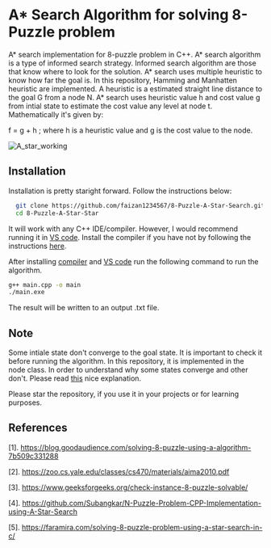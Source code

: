 
# A* Search Algorithm for solving 8-Puzzle problem

A* search implementation for 8-puzzle problem in C++. A* search algorithm is
a type of informed search strategy. Informed search algorithm are those that know 
where to look for the solution. A* search uses multiple heuristic to know how far 
the goal is. In this repository, Hamming and Manhatten heuristic are implemented.
A heuristic is a estimated straight line distance to the goal G from a node N. A* 
search uses heuristic value h and cost value g from intial state to estimate the cost
value any level at node t. Mathematically it's given by:

f = g + h
; where h is a heuristic value and g is the cost value to the node.

![A_star_working](https://user-images.githubusercontent.com/61932757/206433479-57d67b6a-5e0f-4fe4-b473-582ccd47cd13.jpg)

## Installation

Installation is pretty staright forward. Follow the instructions below:

```bash
  git clone https://github.com/faizan1234567/8-Puzzle-A-Star-Search.git
  cd 8-Puzzle-A-Star-Star
```
It will work with any C++ IDE/compiler. However, I would recommend running
it in [VS code](https://readme.so/editor). Install the compiler if you have not by following the instructions [here](https://youtu.be/j8nAHeVKL08).

After installing [compiler](https://www.ics.uci.edu/~pattis/common/handouts/mingweclipse/mingw.html) and [VS code](https://readme.so/editor)
run the following command to run the algorithm.
```bash
g++ main.cpp -o main
./main.exe
```
The result will be written to an output .txt file.

## Note
Some intiale state don't converge to the goal state. It is important to check it before
running the algorithm. In this repository, it is implemented in the node class.
In order to understand why some states converge and other don't. Please read [this](https://www.geeksforgeeks.org/check-instance-15-puzzle-solvable/) nice explanation.

Please star the repository, if you use it in your projects or for learning purposes.

## References
[1]. https://blog.goodaudience.com/solving-8-puzzle-using-a-algorithm-7b509c331288

[2]. https://zoo.cs.yale.edu/classes/cs470/materials/aima2010.pdf

[3]. https://www.geeksforgeeks.org/check-instance-8-puzzle-solvable/

[4]. https://github.com/Subangkar/N-Puzzle-Problem-CPP-Implementation-using-A-Star-Search

[5]. https://faramira.com/solving-8-puzzle-problem-using-a-star-search-in-c/
